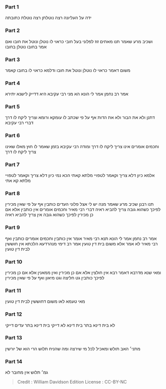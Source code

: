 
### Part 1
ידה על העליונה רצה נוטלתן רצה נוטלת כתובתה

### Part 2
ושכיב מרע שאמר תנו מאתים זוז לפלוני בעל חובי כראוי לו נוטלן ונוטל את חובו ואם אמר בחובו נוטלן בחובו

### Part 3
משום דאמר כראוי לו נוטלן ונוטל את חובו ודלמא כראוי לו בחובו קאמר

### Part 4
אמר רב נחמן אמר לי הונא הא מני רבי עקיבא היא דדייק לישנא יתירא

### Part 5
דתנן ולא את הבור ולא את הדות אף על פי שכתב לו עומקא ורומא וצריך ליקח לו דרך דברי רבי עקיבא

### Part 6
וחכמים אומרים אינו צריך ליקח לו דרך ומודה רבי עקיבא בזמן שאמר לו חוץ מאלו שאינו צריך ליקח לו דרך

### Part 7
אלמא כיון דלא צריך וקאמר לטפויי מלתא קאתי הכא נמי כיון דלא צריך וקאמר לטפויי מלתא קא אתי

### Part 8
תנו רבנן שכיב מרע שאמר מנה יש לי אצל פלוני העדים כותבין אף על פי שאין מכירין לפיכך כשהוא גובה צריך להביא ראיה דברי רבי מאיר וחכמים אומרים אין כותבין אלא אם כן מכירין לפיכך כשהוא גובה אין צריך להביא ראיה

### Part 9
אמר רב נחמן אמר לי הונא תנא רבי מאיר אומר אין כותבין וחכמים אומרים כותבין ואף רבי מאיר לא אמר אלא משום בית דין טועין אמר רב דימי מנהרדעא הלכתא אין חוששין לבית דין טועין

### Part 10
ומאי שנא מדרבא דאמר רבא אין חולצין אלא אם כן מכירין ואין ממאנין אלא אם כן מכירין לפיכך כותבין גט חליצה וגט מיאון ואף על פי שאין מכירין

### Part 11
מאי טעמא לאו משום דחוששין לבית דין טועין

### Part 12
לא בית דינא בתר בית דינא לא דייקי בית דינא בתר עדים דייקי

### Part 13
מתני׳ האב תולש ומאכיל לכל מי שירצה ומה שהניח תלוש הרי הוא של יורשין

### Part 14
גמ׳ תלוש אין מחובר לא

>Credit : William Davidson Edition
>License : CC-BY-NC